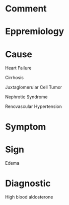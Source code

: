 # Comment

# Eppremiology

# Cause

Heart Failure

Cirrhosis

Juxtaglomerular Cell Tumor

Nephrotic Syndrome

Renovascular Hypertension

# Symptom

# Sign

Edema

# Diagnostic

High blood aldosterone
